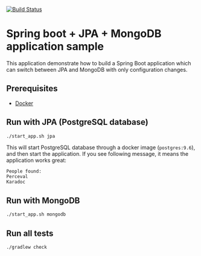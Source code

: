 [![Build Status](https://travis-ci.org/sogilis/spring-boot-jpa-mongodb-example.svg?branch=master)](https://travis-ci.org/sogilis/spring-boot-jpa-mongodb-example)

# Spring boot + JPA + MongoDB application sample

This application demonstrate how to build a Spring Boot application which can switch between JPA and MongoDB with only configuration changes.

## Prerequisites

- [Docker](https://docs.docker.com/)

## Run with JPA (PostgreSQL database)

```bash
./start_app.sh jpa
```

This will start PostgreSQL database through a docker image (`postgres:9.6`), and then start the application.
If you see following message, it means the application works great:

```text
People found:
Perceval
Karadoc
```

## Run with MongoDB

```bash
./start_app.sh mongodb
```

## Run all tests

```bash
./gradlew check
```

